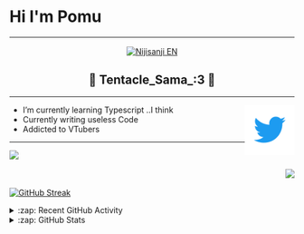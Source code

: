 # Hi I'm Pomu 
---
<div align="center">

[<img align="center" alt="Nijisanji EN" width="650px" src="assets/Lazulight.webp" />](https://www.youtube.com/watch?v=ZnP0cKNPE04)

## 🐙 Tentacle_Sama_:3 🐙


</div>


---
- I’m currently learning Typescript ..I think [<img align="right" alt="Follow me here | Twitter" width="88px" src="assets/twitter.gif" />](https://twitter.com/Hi_Im_Pomu)
- Currently writing useless Code
- Addicted to VTubers

---
                      
<p align = "left">
  <img src = "https://github-readme-stats.vercel.app/api/top-langs/?username=TentacleSama4254&theme=radical&layout=compact" width="480">
</p>

<p align = "right">
  <img src = "https://github-readme-stats.vercel.app/api?username=TentacleSama4254&show_icons=true&theme=radical&layout=compact">
</p>

[![GitHub Streak](http://github-readme-streak-stats.herokuapp.com?user=TentacleSama4254&theme=radical&date_format=M%20j%5B%2C%20Y%5D)](https://git.io/streak-stats)
<details>
  <summary>:zap: Recent GitHub Activity</summary>
  
<!--START_SECTION:activity-->

<!--END_SECTION:activity-->

</details>

<details>
  <summary>:zap: GitHub Stats</summary>

 
